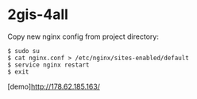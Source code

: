 2gis-4all
=========

Copy new nginx config from project directory:
```
$ sudo su
$ cat nginx.conf > /etc/nginx/sites-enabled/default
$ service nginx restart
$ exit
```

[demo]http://178.62.185.163/
